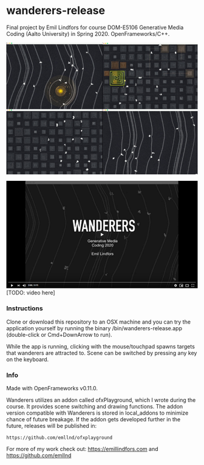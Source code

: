 # wanderers-release

Final project by Emil Lindfors for course DOM-E5106 Generative Media Coding (Aalto University) in Spring 2020. OpenFrameworks/C++.

![WANDERERS cover image](images/wanderers_cover_image.jpg)

[![WANDERERS youtube](images/wanderers_youtube_preview.png)](https://www.youtube.com/watch?v=5K2bi5a3DL8 "WANDERERS")
[TODO: video here]


### Instructions

Clone or download this repository to an OSX machine and you can try the application yourself by running the binary /bin/wanderers-release.app (double-click or Cmd+DownArrow to run).

While the app is running, clicking with the mouse/touchpad spawns targets that wanderers are attracted to. Scene can be switched by pressing any key on the keyboard.


### Info

Made with OpenFrameworks v0.11.0.

Wanderers utilizes an addon called ofxPlayground, which I wrote during the course. It provides scene switching and drawing functions. The addon version compatible with Wanderers is stored in local_addons to minimize chance of future breakage. If the addon gets developed further in the future, releases will be published in:

    https://github.com/emllnd/ofxplayground

For more of my work check out: https://emillindfors.com and https://github.com/emllnd

